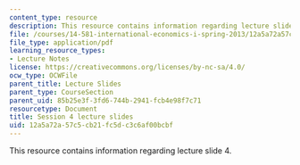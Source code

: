 ```yaml
---
content_type: resource
description: This resource contains information regarding lecture slide 4.
file: /courses/14-581-international-economics-i-spring-2013/12a5a72a57c5cb21fc5dc3c6af00bcbf_MIT14_581S13_Lecslides4.pdf
file_type: application/pdf
learning_resource_types:
- Lecture Notes
license: https://creativecommons.org/licenses/by-nc-sa/4.0/
ocw_type: OCWFile
parent_title: Lecture Slides
parent_type: CourseSection
parent_uid: 85b25e3f-3fd6-744b-2941-fcb4e98f7c71
resourcetype: Document
title: Session 4 lecture slides
uid: 12a5a72a-57c5-cb21-fc5d-c3c6af00bcbf
---
```

This resource contains information regarding lecture slide 4.